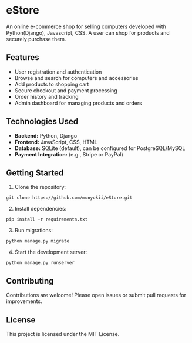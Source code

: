 # eStore
An online e-commerce shop for selling computers developed with Python(Django), Javascript, CSS. A user can shop for products and securely purchase them.

## Features

- User registration and authentication
- Browse and search for computers and accessories
- Add products to shopping cart
- Secure checkout and payment processing
- Order history and tracking
- Admin dashboard for managing products and orders

## Technologies Used

- **Backend:** Python, Django
- **Frontend:** JavaScript, CSS, HTML
- **Database:** SQLite (default), can be configured for PostgreSQL/MySQL
- **Payment Integration:** (e.g., Stripe or PayPal)

## Getting Started

1. Clone the repository:
  ```
  git clone https://github.com/munyokii/eStore.git
  ```
2. Install dependencies:
  ```
  pip install -r requirements.txt
  ```
3. Run migrations:
  ```
  python manage.py migrate
  ```
4. Start the development server:
  ```
  python manage.py runserver
  ```

## Contributing

Contributions are welcome! Please open issues or submit pull requests for improvements.

## License

This project is licensed under the MIT License.

